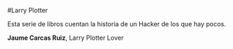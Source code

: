 #Larry Plotter

Esta serie de libros cuentan la historia de un Hacker de los que hay pocos.

**Jaume Carcas Ruiz**, Larry Plotter Lover
